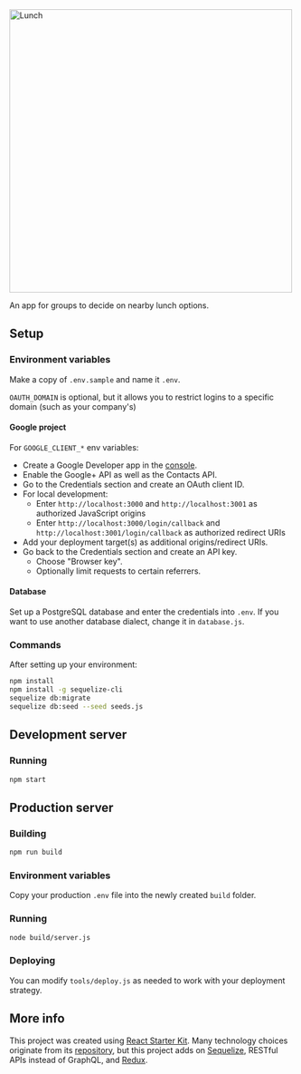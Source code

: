 <img src="https://github.com/labzero/lunch/raw/master/src/components/Header/lunch.png" width="500" alt="Lunch">

An app for groups to decide on nearby lunch options.

## Setup

### Environment variables

Make a copy of `.env.sample` and name it `.env`.

`OAUTH_DOMAIN` is optional, but it allows you to restrict logins to a specific domain (such as your company's) 

#### Google project

For `GOOGLE_CLIENT_*` env variables:

- Create a Google Developer app in the [console](https://console.developers.google.com/).
- Enable the Google+ API as well as the Contacts API.
- Go to the Credentials section and create an OAuth client ID.
- For local development:
  - Enter `http://localhost:3000` and `http://localhost:3001` as authorized JavaScript origins
  - Enter `http://localhost:3000/login/callback` and `http://localhost:3001/login/callback` as authorized redirect URIs
- Add your deployment target(s) as additional origins/redirect URIs.
- Go back to the Credentials section and create an API key.
  - Choose "Browser key".
  - Optionally limit requests to certain referrers.

#### Database

Set up a PostgreSQL database and enter the credentials into `.env`. If you want to use another database dialect, change it in `database.js`.

### Commands

After setting up your environment:

```bash
npm install
npm install -g sequelize-cli
sequelize db:migrate
sequelize db:seed --seed seeds.js
```

## Development server

### Running
```bash
npm start
```

## Production server

### Building
```bash
npm run build
```

### Environment variables
Copy your production `.env` file into the newly created `build` folder.

### Running
```bash
node build/server.js
```

### Deploying
You can modify `tools/deploy.js` as needed to work with your deployment strategy.

## More info

This project was created using [React Starter Kit](https://www.reactstarterkit.com/). Many technology choices originate from its [repository](https://github.com/kriasoft/react-starter-kit), but this project adds on [Sequelize](http://docs.sequelizejs.com/en/latest/), RESTful APIs instead of GraphQL, and [Redux](http://redux.js.org/).
